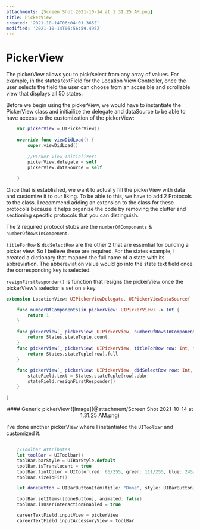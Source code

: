 ```yaml
---
attachments: [Screen Shot 2021-10-14 at 1.31.25 AM.png]
title: PickerView
created: '2021-10-14T06:04:01.365Z'
modified: '2021-10-14T06:56:59.495Z'
---
```


# PickerView

The pickerView allows you to pick/select from any array of values. For example, in the states textField for the Location View Controller, once the user selects the field the user can choose from an accesible and scrollable view that displays all 50 states. 

Before we begin using the pickerView, we would have to instantiate the PickerView class and initiailize the delegate and dataSource to be able to have access to the customization of the pickerView:

```swift
    var pickerView = UIPickerView()
    
    override func viewDidLoad() {
        super.viewDidLoad()
        
        //Picker View Initializers
        pickerView.delegate = self
        pickerView.dataSource = self

    }
```

Once that is established, we want to actually fill the pickerView with data and customize it to our liking. To be able to this, we have to add 2 Protocols to the class. I recommend adding an extension to the class for these protocols because it helps organize the code by removing the clutter and sectioning specific protocols that you can distinguish.

The 2 required protocol stubs are the `numberOfComponents` & `numberOfRowsInCompenent`. 

`titleForRow` & `didSelectRow` are the other 2 that are essential for building a picker view. So I believe these are required. For the states example, I created a dictionary that mapped the full name of a state with its abbreviation. The abbereviation value would go into the state text field once the corresponding key is selected.

`resignFirstResponder()` is function that resigns the pickerView once the pickerView's selector is set on a key.

```swift
extension LocationView: UIPickerViewDelegate, UIPickerViewDataSource{

    func numberOfComponents(in pickerView: UIPickerView) -> Int {
        return 1
    }

    func pickerView(_ pickerView: UIPickerView, numberOfRowsInComponent component: Int) -> Int {
        return States.stateTuple.count
    }
    func pickerView(_ pickerView: UIPickerView, titleForRow row: Int, forComponent component: Int) -> String? {
        return States.stateTuple[row].full
    }

    func pickerView(_ pickerView: UIPickerView, didSelectRow row: Int, inComponent component: Int) {
        stateField.text = States.stateTuple[row].abbr
        stateField.resignFirstResponder()
    }

}

```

<center>
  <markdown>
  #### Generic pickerView
  ![Image](@attachment/Screen Shot 2021-10-14 at 1.31.25 AM.png)
  </markdown>
</center>

I've done another pickerView where I instantiated the `UIToolbar` and customized it.

```swift

    //Toolbar Attributes
    let toolBar = UIToolbar()
    toolBar.barStyle = UIBarStyle.default
    toolBar.isTranslucent = true
    toolBar.tintColor = UIColor(red: 66/255, green: 111/255, blue: 245/255, alpha: 1)
    toolBar.sizeToFit()

    let doneButton = UIBarButtonItem(title: "Done", style: UIBarButtonItem.Style.done, target: self, action: #selector(self.closePickerView))

    toolBar.setItems([doneButton], animated: false)
    toolBar.isUserInteractionEnabled = true

    careerTextField.inputView = pickerView
    careerTextField.inputAccessoryView = toolBar
    
```
